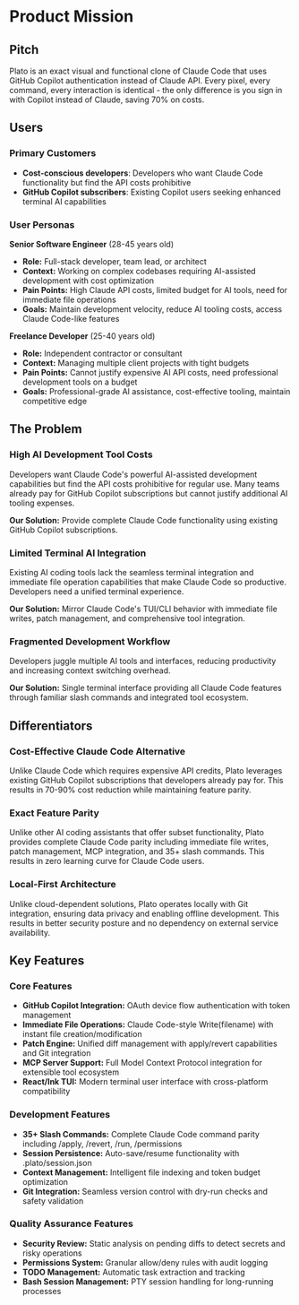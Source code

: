 # Product Mission

## Pitch

Plato is an exact visual and functional clone of Claude Code that uses GitHub Copilot authentication instead of Claude API. Every pixel, every command, every interaction is identical - the only difference is you sign in with Copilot instead of Claude, saving 70% on costs.

## Users

### Primary Customers

- **Cost-conscious developers**: Developers who want Claude Code functionality but find the API costs prohibitive
- **GitHub Copilot subscribers**: Existing Copilot users seeking enhanced terminal AI capabilities

### User Personas

**Senior Software Engineer** (28-45 years old)
- **Role:** Full-stack developer, team lead, or architect
- **Context:** Working on complex codebases requiring AI-assisted development with cost optimization
- **Pain Points:** High Claude API costs, limited budget for AI tools, need for immediate file operations
- **Goals:** Maintain development velocity, reduce AI tooling costs, access Claude Code-like features

**Freelance Developer** (25-40 years old)
- **Role:** Independent contractor or consultant
- **Context:** Managing multiple client projects with tight budgets
- **Pain Points:** Cannot justify expensive AI API costs, need professional development tools on a budget
- **Goals:** Professional-grade AI assistance, cost-effective tooling, maintain competitive edge

## The Problem

### High AI Development Tool Costs

Developers want Claude Code's powerful AI-assisted development capabilities but find the API costs prohibitive for regular use. Many teams already pay for GitHub Copilot subscriptions but cannot justify additional AI tooling expenses.

**Our Solution:** Provide complete Claude Code functionality using existing GitHub Copilot subscriptions.

### Limited Terminal AI Integration

Existing AI coding tools lack the seamless terminal integration and immediate file operation capabilities that make Claude Code so productive. Developers need a unified terminal experience.

**Our Solution:** Mirror Claude Code's TUI/CLI behavior with immediate file writes, patch management, and comprehensive tool integration.

### Fragmented Development Workflow

Developers juggle multiple AI tools and interfaces, reducing productivity and increasing context switching overhead.

**Our Solution:** Single terminal interface providing all Claude Code features through familiar slash commands and integrated tool ecosystem.

## Differentiators

### Cost-Effective Claude Code Alternative

Unlike Claude Code which requires expensive API credits, Plato leverages existing GitHub Copilot subscriptions that developers already pay for. This results in 70-90% cost reduction while maintaining feature parity.

### Exact Feature Parity

Unlike other AI coding assistants that offer subset functionality, Plato provides complete Claude Code parity including immediate file writes, patch management, MCP integration, and 35+ slash commands. This results in zero learning curve for Claude Code users.

### Local-First Architecture

Unlike cloud-dependent solutions, Plato operates locally with Git integration, ensuring data privacy and enabling offline development. This results in better security posture and no dependency on external service availability.

## Key Features

### Core Features

- **GitHub Copilot Integration:** OAuth device flow authentication with token management
- **Immediate File Operations:** Claude Code-style Write(filename) with instant file creation/modification
- **Patch Engine:** Unified diff management with apply/revert capabilities and Git integration
- **MCP Server Support:** Full Model Context Protocol integration for extensible tool ecosystem
- **React/Ink TUI:** Modern terminal user interface with cross-platform compatibility

### Development Features

- **35+ Slash Commands:** Complete Claude Code command parity including /apply, /revert, /run, /permissions
- **Session Persistence:** Auto-save/resume functionality with .plato/session.json
- **Context Management:** Intelligent file indexing and token budget optimization
- **Git Integration:** Seamless version control with dry-run checks and safety validation

### Quality Assurance Features

- **Security Review:** Static analysis on pending diffs to detect secrets and risky operations
- **Permissions System:** Granular allow/deny rules with audit logging
- **TODO Management:** Automatic task extraction and tracking
- **Bash Session Management:** PTY session handling for long-running processes